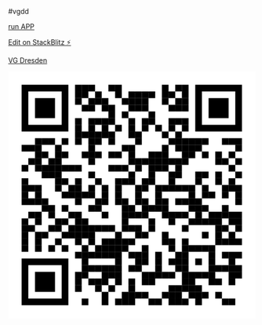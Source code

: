 #vgdd

[run APP](https://vgdd.stackblitz.io/)

[Edit on StackBlitz ⚡️](https://stackblitz.com/edit/vgdd)

[VG Dresden](https://www.vg-dresden.de/)

<img src="./src/qrcode.svg">
